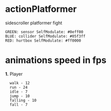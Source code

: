 # actionPlatformer
sidescroller
platformer
fight
```
GREEN: sensor SelfModulate: #0eff00
BLUE: collider SelfModulate: #05f3ff
RED: hurtbox SelfModulate: #ff0000
```

# animations speed in fps
  **1.** Player
  ```
    walk - 12
    run - 24
    idle - 7
    jump - 10
    falling - 10
    fall - 7
  ```
